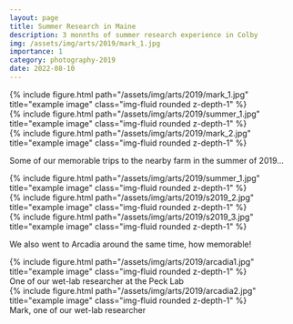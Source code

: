 ```yaml
---
layout: page
title: Summer Research in Maine 
description: 3 monnths of summer research experience in Colby
img: /assets/img/arts/2019/mark_1.jpg
importance: 1
category: photography-2019
date: 2022-08-10 
---
```


<div class="row">
    {% include figure.html path="/assets/img/arts/2019/mark_1.jpg" title="example image" class="img-fluid rounded z-depth-1" %}
</div>

<div class="row">
    <div class="col-sm mt-3 mt-md-0">
        {% include figure.html path="/assets/img/arts/2019/summer_1.jpg" title="example image" class="img-fluid rounded z-depth-1" %}
    </div>
    <div class="col-sm mt-3 mt-md-0">
        {% include figure.html path="/assets/img/arts/2019/mark_2.jpg" title="example image" class="img-fluid rounded z-depth-1" %}
    </div>
</div>


Some of our memorable trips to the nearby farm in the summer of 2019...
<div class="row">
      {% include figure.html path="/assets/img/arts/2019/summer_1.jpg" title="example image" class="img-fluid rounded z-depth-1" %}
</div>
<div class="caption">
</div>

<div class="row">
      {% include figure.html path="/assets/img/arts/2019/s2019_2.jpg" title="example image" class="img-fluid rounded z-depth-1" %}
</div>
<div class="caption">
</div>


<div class="row">
      {% include figure.html path="/assets/img/arts/2019/s2019_3.jpg" title="example image" class="img-fluid rounded z-depth-1" %}
</div>


We also went to Arcadia around the same time, how memorable!

<div class="row">
      {% include figure.html path="/assets/img/arts/2019/arcadia1.jpg" title="example image" class="img-fluid rounded z-depth-1" %}
</div>
<div class="caption">
        One of our wet-lab researcher at the Peck Lab
</div>

<div class="row">
      {% include figure.html path="/assets/img/arts/2019/arcadia2.jpg" title="example image" class="img-fluid rounded z-depth-1" %}
</div>
<div class="caption">
        Mark, one of our wet-lab researcher
</div>
